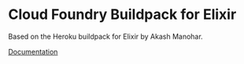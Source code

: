 # Cloud Foundry Buildpack for Elixir

Based on the Heroku buildpack for Elixir by Akash Manohar.

[Documentation](http://gogolok.github.io/cloudfoundry-buildpack-elixir-website/)
